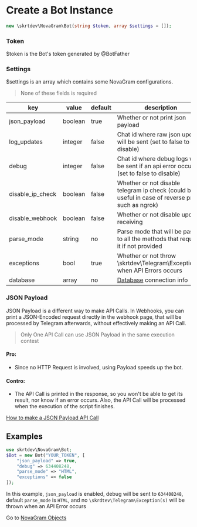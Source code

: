 # Create a Bot Instance

```php
new \skrtdev\NovaGram\Bot(string $token, array $settings = []);
```

### Token
$token is the Bot's token generated by @BotFather

### Settings
$settings is an array which contains some NovaGram configurations.
> None of these fields is required

| key              | value   | default | description                                                                                        |
|------------------|---------|---------|----------------------------------------------------------------------------------------------------|
| json_payload     | boolean | true    | Whether or not print json payload                                                                  |
| log_updates      | integer | false   | Chat id where raw json updates will be sent (set to false to disable)                              |
| debug            | integer | false   | Chat id where debug logs will be sent if an api error occurs (set to false to disable)             |
| disable_ip_check | boolean | false   | Whether or not disable telegram ip check (could be useful in case of reverse proxy, such as ngrok) |
| disable_webhook  | boolean | false   | Whether or not disable update receiving                                                            |
| parse_mode       | string  | no      | Parse mode that will be passed to all the methods that require it if not provided                  |
| exceptions       | bool    | true    | Whether or not throw \skrtdev\Telegram\Exception(s) when API Errors occurs                         |
| database         | array   | no      | [Database](database.md) connection info                                                            |

### JSON Payload

JSON Payload is a different way to make API Calls.
In Webhooks, you can print a JSON-Encoded request directly in the webhook page, that will be processed by Telegram afterwards, without effectively making an API Call.
> Only One API Call can use JSON Payload in the same execution contest

#### Pro:
   * Since no HTTP Request is involved, using Payload speeds up the bot.

#### Contro:
   * The API Call is printed in the response, so you won't be able to get its result, nor know if an error occurs. Also, the API Call will be processed when the execution of the script finishes.

[How to make a JSON Payload API Call](requests.md)

## Examples

```php
use skrtdev\NovaGram\Bot;
$Bot = new Bot("YOUR_TOKEN", [
    "json_payload" => true,
    "debug" => 634408248,
    "parse_mode" => "HTML",
    "exceptions" => false
]);
```

In this example, `json_payload` is enabled, debug will be sent to `634408248`, default `parse_mode` is `HTML`, and no `\skrdtev\Telegram\Exception(s)` will be thrown when an API Error occurs

Go to [NovaGram Objects](objects.md)
